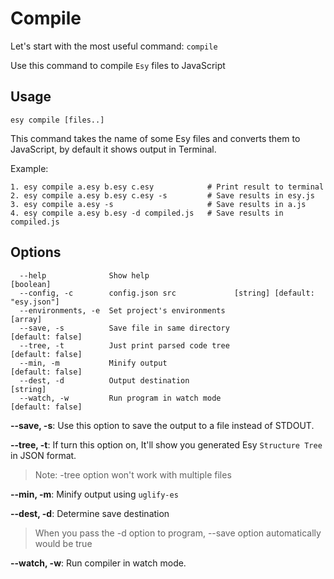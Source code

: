 # Compile
Let's start with the most useful command: `compile`

Use this command to compile `Esy` files to JavaScript

## Usage
`esy compile [files..]`

This command takes the name of some Esy files and converts them to JavaScript, by default it shows output in Terminal.

Example: 
```
1. esy compile a.esy b.esy c.esy            # Print result to terminal
2. esy compile a.esy b.esy c.esy -s         # Save results in esy.js
3. esy compile a.esy -s                     # Save results in a.js
4. esy compile a.esy b.esy -d compiled.js   # Save results in compiled.js
```
## Options
```
  --help              Show help                                        [boolean]
  --config, -c        config.json src             [string] [default: "esy.json"]
  --environments, -e  Set project's environments                         [array]
  --save, -s          Save file in same directory               [default: false]
  --tree, -t          Just print parsed code tree               [default: false]
  --min, -m           Minify output                             [default: false]
  --dest, -d          Output destination                                [string]
  --watch, -w         Run program in watch mode                 [default: false]

```
**--save, -s**: Use this option to save the output to a file instead of STDOUT.

**--tree, -t**: If turn this option on, It'll show you generated Esy `Structure Tree` in JSON format.
> Note: -tree option won't work with multiple files

**--min, -m**: Minify output using `uglify-es`

**--dest, -d**: Determine save destination
> When you pass the -d option to program, --save option automatically would be true

**--watch, -w**: Run compiler in watch mode.